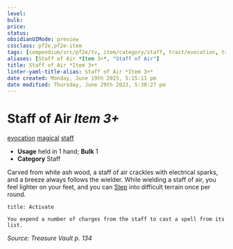 ```yaml
---
level:
bulk:
price:
status:
obsidianUIMode: preview
cssclass: pf2e,pf2e-item
tags: [compendium/src/pf2e/tv, item/category/staff, trait/evocation, trait/magical, trait/staff]
aliases: [Staff of Air *Item 3+*, "Staff of Air"]
title: Staff of Air *Item 3+*
linter-yaml-title-alias: Staff of Air *Item 3+*
date created: Monday, June 19th 2023, 5:15:11 pm
date modified: Thursday, June 29th 2023, 5:30:27 pm
---
```


# Staff of Air *Item 3+*

[evocation](rules/traits/evocation.md) [magical](rules/traits/magical.md) [staff](rules/traits/staff.md)  

- **Usage** held in 1 hand; **Bulk** 1
- **Category** Staff

Carved from white ash wood, a staff of air crackles with electrical sparks, and a breeze always follows the wielder. While wielding a staff of air, you feel lighter on your feet, and you can [Step](rules/actions/step.md) into difficult terrain once per round.

```ad-embed-ability
title: Activate

You expend a number of charges from the staff to cast a spell from its list.
```

*Source: Treasure Vault p. 134*
